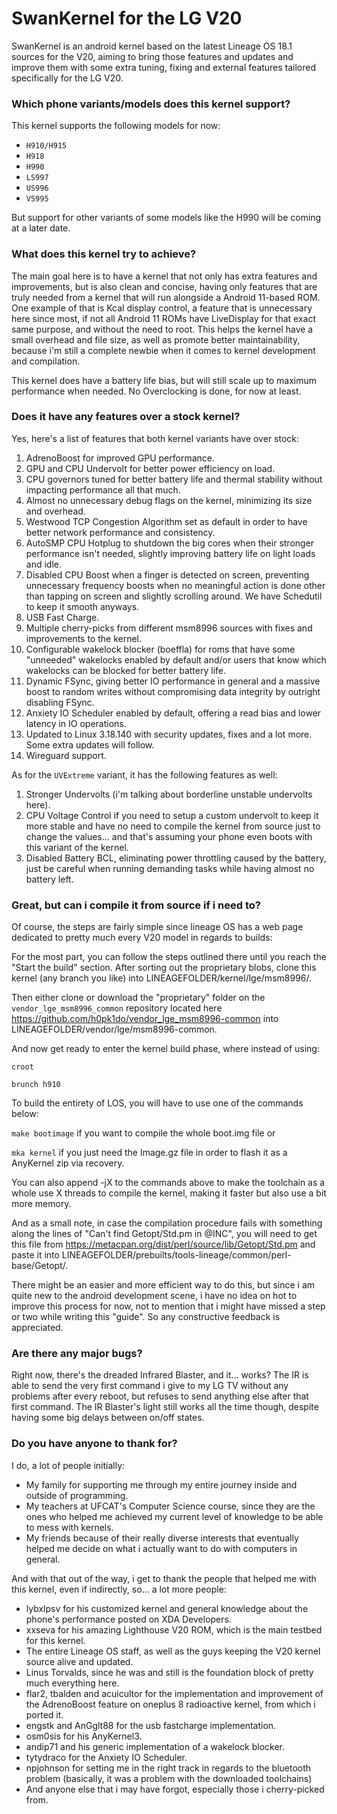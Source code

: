 # SwanKernel for the LG V20

SwanKernel is an android kernel based on the latest Lineage OS 18.1 sources for the V20, aiming to bring those features and updates and improve them with some extra tuning, fixing and external features tailored specifically for the LG V20.

### Which phone variants/models does this kernel support?

This kernel supports the following models for now:

* `H910/H915`
* `H918`
* `H990`
* `LS997`
* `US996`
* `VS995`

But support for other variants of some models like the H990 will be coming at a later date.

### What does this kernel try to achieve?

The main goal here is to have a kernel that not only has extra features and improvements, but is also clean and concise, having only features that are truly needed from a kernel that will run alongside a Android 11-based ROM. One example of that is Kcal display control, a feature that is unnecessary here since most, if not all Android 11 ROMs have LiveDisplay for that exact same purpose, and without the need to root. 
This helps the kernel have a small overhead and file size, as well as promote better maintainability, because i'm still a complete newbie when it comes to kernel development and compilation.

This kernel does have a battery life bias, but will still scale up to maximum performance when needed. No Overclocking is done, for now at least.

### Does it have any features over a stock kernel?

Yes, here's a list of features that both kernel variants have over stock:

1. AdrenoBoost for improved GPU performance.
2. GPU and CPU Undervolt for better power efficiency on load.
3. CPU governors tuned for better battery life and thermal stability without impacting performance all that much.
4. Almost no unnecessary debug flags on the kernel, minimizing its size and overhead.
5. Westwood TCP Congestion Algorithm set as default in order to have better network performance and consistency.
6. AutoSMP CPU Hotplug to shutdown the big cores when their stronger performance isn't needed, slightly improving battery life on light loads and idle.
7. Disabled CPU Boost when a finger is detected on screen, preventing unnecessary frequency boosts when no meaningful action is done other than tapping on screen and slightly scrolling around. We have Schedutil to keep it smooth anyways.
8. USB Fast Charge.
9. Multiple cherry-picks from different msm8996 sources with fixes and improvements to the kernel.
10. Configurable wakelock blocker (boeffla) for roms that have some "unneeded" wakelocks enabled by default and/or users that know which wakelocks can be blocked for better battery life.
11. Dynamic FSync, giving better IO performance in general and a massive boost to random writes without compromising data integrity by outright disabling FSync.
12. Anxiety IO Scheduler enabled by default, offering a read bias and lower latency in IO operations.
13. Updated to Linux 3.18.140 with security updates, fixes and a lot more. Some extra updates will follow.
14. Wireguard support.

As for the `UVExtreme` variant, it has the following features as well:

1. Stronger Undervolts (i'm talking about borderline unstable undervolts here).
2. CPU Voltage Control if you need to setup a custom undervolt to keep it more stable and have no need to compile the kernel from source just to change the values... and that's assuming your phone even boots with this variant of the kernel.
3. Disabled Battery BCL, eliminating power throttling caused by the battery, just be careful when running demanding tasks while having almost no battery left.

### Great, but can i compile it from source if i need to?

Of course, the steps are fairly simple since lineage OS has a web page dedicated to pretty much every V20 model in regards to builds:

For the most part, you can follow the steps outlined there until you reach the "Start the build" section.
After sorting out the proprietary blobs, clone this kernel (any branch you like) into LINEAGEFOLDER/kernel/lge/msm8996/.

Then either clone or download the "proprietary" folder on the `vendor_lge_msm8996_common` repository located here https://github.com/h0pk1do/vendor_lge_msm8996-common into LINEAGEFOLDER/vendor/lge/msm8996-common.

And now get ready to enter the kernel build phase, where instead of using: 

`croot`

`brunch h910`

To build the entirety of LOS, you will have to use one of the commands below:

`make bootimage` if you want to compile the whole boot.img file or

`mka kernel` if you just need the Image.gz file in order to flash it as a AnyKernel zip via recovery.


You can also append -jX to the commands above to make the toolchain as a whole use X threads to compile the kernel, making it faster but also use a bit more memory.

And as a small note, in case the compilation procedure fails with something along the lines of "Can't find Getopt/Std.pm in @INC", you will need to get this file from https://metacpan.org/dist/perl/source/lib/Getopt/Std.pm and paste it into LINEAGEFOLDER/prebuilts/tools-lineage/common/perl-base/Getopt/.

There might be an easier and more efficient way to do this, but since i am quite new to the android development scene, i have no idea on hot to improve this process for now, not to mention that i might have missed a step or two while writing this "guide". So any constructive feedback is appreciated.

### Are there any major bugs?

Right now, there's the dreaded Infrared Blaster, and it... works? The IR is able to send the very first command i give to my LG TV without any problems after every reboot, but refuses to send anything else after that first command. The IR Blaster's light still works all the time though, despite having some big delays between on/off states.

### Do you have anyone to thank for?

I do, a lot of people initially:

* My family for supporting me through my entire journey inside and outside of programming.
* My teachers at UFCAT's Computer Science course, since they are the ones who helped me achieved my current level of knowledge to be able to mess with kernels.
* My friends because of their really diverse interests that eventually helped me decide on what i actually want to do with computers in general.

And with that out of the way, i get to thank the people that helped me with this kernel, even if indirectly, so... a lot more people:
* lybxlpsv for his customized kernel and general knowledge about the phone's performance posted on XDA Developers.
* xxseva for his amazing Lighthouse V20 ROM, which is the main testbed for this kernel.
* The entire Lineage OS staff, as well as the guys keeping the V20 kernel source alive and updated.
* Linus Torvalds, since he was and still is the foundation block of pretty much everything here.
* flar2, tbalden and acuicultor for the implementation and improvement of the AdrenoBoost feature on oneplus 8 radioactive kernel, from which i ported it.
* engstk and AnGglt88 for the usb fastcharge implementation.
* osm0sis for his AnyKernel3.
* andip71 and his generic implementation of a wakelock blocker.
* tytydraco for the Anxiety IO Scheduler.
* npjohnson for setting me in the right track in regards to the bluetooth problem (basically, it was a problem with the downloaded toolchains) 
* And anyone else that i may have forgot, especially those i cherry-picked from.
